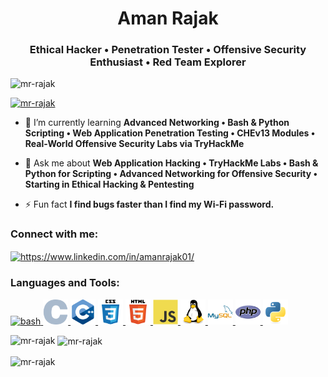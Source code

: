 <h1 align="center">Aman Rajak</h1>
<h3 align="center">Ethical Hacker • Penetration Tester • Offensive Security Enthusiast • Red Team Explorer</h3>

<p align="left"> <img src="https://komarev.com/ghpvc/?username=mr-rajak&label=Profile%20views&color=0e75b6&style=flat" alt="mr-rajak" /> </p>

<p align="left"> <a href="https://github.com/ryo-ma/github-profile-trophy"><img src="https://github-profile-trophy.vercel.app/?username=mr-rajak" alt="mr-rajak" /></a> </p>

- 🌱 I’m currently learning **Advanced Networking • Bash & Python Scripting • Web Application Penetration Testing • CHEv13 Modules • Real-World Offensive Security Labs via TryHackMe**

- 💬 Ask me about **Web Application Hacking • TryHackMe Labs • Bash & Python for Scripting • Advanced Networking for Offensive Security • Starting in Ethical Hacking & Pentesting**

- ⚡ Fun fact **I find bugs faster than I find my Wi-Fi password.**

<h3 align="left">Connect with me:</h3>
<p align="left">
<a href="https://linkedin.com/in/https://www.linkedin.com/in/amanrajak01/" target="blank"><img align="center" src="https://raw.githubusercontent.com/rahuldkjain/github-profile-readme-generator/master/src/images/icons/Social/linked-in-alt.svg" alt="https://www.linkedin.com/in/amanrajak01/" height="30" width="40" /></a>
</p>

<h3 align="left">Languages and Tools:</h3>
<p align="left"> <a href="https://www.gnu.org/software/bash/" target="_blank" rel="noreferrer"> <img src="https://www.vectorlogo.zone/logos/gnu_bash/gnu_bash-icon.svg" alt="bash" width="40" height="40"/> </a> <a href="https://www.cprogramming.com/" target="_blank" rel="noreferrer"> <img src="https://raw.githubusercontent.com/devicons/devicon/master/icons/c/c-original.svg" alt="c" width="40" height="40"/> </a> <a href="https://www.w3schools.com/cpp/" target="_blank" rel="noreferrer"> <img src="https://raw.githubusercontent.com/devicons/devicon/master/icons/cplusplus/cplusplus-original.svg" alt="cplusplus" width="40" height="40"/> </a> <a href="https://www.w3schools.com/css/" target="_blank" rel="noreferrer"> <img src="https://raw.githubusercontent.com/devicons/devicon/master/icons/css3/css3-original-wordmark.svg" alt="css3" width="40" height="40"/> </a> <a href="https://www.w3.org/html/" target="_blank" rel="noreferrer"> <img src="https://raw.githubusercontent.com/devicons/devicon/master/icons/html5/html5-original-wordmark.svg" alt="html5" width="40" height="40"/> </a> <a href="https://developer.mozilla.org/en-US/docs/Web/JavaScript" target="_blank" rel="noreferrer"> <img src="https://raw.githubusercontent.com/devicons/devicon/master/icons/javascript/javascript-original.svg" alt="javascript" width="40" height="40"/> </a> <a href="https://www.linux.org/" target="_blank" rel="noreferrer"> <img src="https://raw.githubusercontent.com/devicons/devicon/master/icons/linux/linux-original.svg" alt="linux" width="40" height="40"/> </a> <a href="https://www.mysql.com/" target="_blank" rel="noreferrer"> <img src="https://raw.githubusercontent.com/devicons/devicon/master/icons/mysql/mysql-original-wordmark.svg" alt="mysql" width="40" height="40"/> </a> <a href="https://www.php.net" target="_blank" rel="noreferrer"> <img src="https://raw.githubusercontent.com/devicons/devicon/master/icons/php/php-original.svg" alt="php" width="40" height="40"/> </a> <a href="https://www.python.org" target="_blank" rel="noreferrer"> <img src="https://raw.githubusercontent.com/devicons/devicon/master/icons/python/python-original.svg" alt="python" width="40" height="40"/> </a> </p>

<p><img align="left" src="https://github-readme-stats.vercel.app/api/top-langs?username=mr-rajak&show_icons=true&locale=en&layout=compact" alt="mr-rajak" /></p>

<p>&nbsp;<img align="center" src="https://github-readme-stats.vercel.app/api?username=mr-rajak&show_icons=true&locale=en" alt="mr-rajak" /></p>

<p><img align="center" src="https://github-readme-streak-stats.herokuapp.com/?user=mr-rajak&" alt="mr-rajak" /></p>
